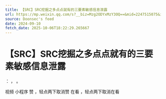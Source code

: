 ```yaml
---
title: 【SRC】SRC挖掘之多点点就有的三要素敏感信息泄露
url: https://mp.weixin.qq.com/s?__biz=Mzg2ODYxMzY3OQ==&mid=2247515075&idx=1&sn=aba0345eea1d3cca2260a11a52a36c7d
source: Doonsec's feed
date: 2024-09-10
fetch_date: 2025-10-06T18:22:29.265667
---
```


# 【SRC】SRC挖掘之多点点就有的三要素敏感信息泄露

：
，
。

视频
小程序
赞
，轻点两下取消赞
在看
，轻点两下取消在看